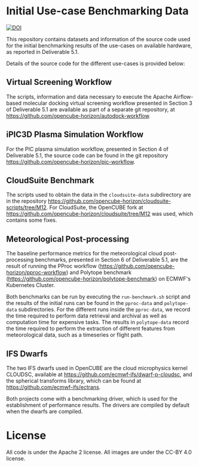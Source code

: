 # Initial Use-case Benchmarking Data

[![DOI](https://zenodo.org/badge/742026844.svg)](https://doi.org/10.5281/zenodo.13941412)

This repository contains datasets and information of the source code used for the initial benchmarking results of the use-cases on available hardware, as reported in Deliverable 5.1. 

Details of the source code for the different use-cases is provided below:

## Virtual Screening Workflow
The scripts, information and data necessary to execute the Apache Airflow-based molecular docking virtual screening workflow presented in Section 3 of Deliverable 5.1 are available as part of a separate git repository, at https://github.com/opencube-horizon/autodock-workflow.

## iPIC3D Plasma Simulation Workflow
For the PIC plasma simulation workflow, presented in Section 4 of Deliverable 5.1, the source code can be found in the git repository https://github.com/opencube-horizon/pic-workflow.

## CloudSuite Benchmark 
The scripts used to obtain the data in the `cloudsuite-data` subdirectory are in the repository https://github.com/opencube-horizon/cloudsuite-scripts/tree/M12.
For CloudSuite, the OpenCUBE fork at https://github.com/opencube-horizon/cloudsuite/tree/M12 was used, which contains some fixes.

## Meteorological Post-processing
The baseline performance metrics for the meteorological cloud post-processing benchmarks, presented in Section 6 of Deliverable 5.1, are the result of running the PProc workflow (https://github.com/opencube-horizon/pproc-workflow) and Polytope benchmark (https://github.com/opencube-horizon/polytope-benchmark) on ECMWF's Kubernetes Cluster.

Both benchmarks can be run by executing the `run-benchmark.sh` script and the results of the initial runs can be found in the `pproc-data` and `polytope-data` subdirectories. For the different runs inside the `pproc-data`, we record the time required to perform data retrieval and archival as well as computation time for expensive tasks. The results in `polytope-data` record the time required to perform the extraction of different features from meteorological data, such as a timeseries or flight path. 

## IFS Dwarfs
The two IFS dwarfs used in OpenCUBE are the cloud microphysics kernel CLOUDSC, available at 
https://github.com/ecmwf-ifs/dwarf-p-cloudsc,
and the spherical transforms library, which can be found at
https://github.com/ecmwf-ifs/ectrans.


Both projects come with a benchmarking driver, which is used for the establishment of performance results. The drivers are compiled by default when the dwarfs are compiled.

# License

All code is under the Apache 2 license.
All images are under the CC-BY 4.0 license.
